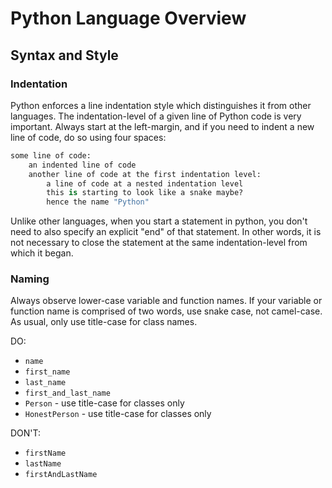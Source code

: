 # Python Language Overview

## Syntax and Style

### Indentation

Python enforces a line indentation style which distinguishes it from other languages. The indentation-level of a given line of Python code is very important. Always start at the left-margin, and if you need to indent a new line of code, do so using four spaces:

```` py
some line of code:
    an indented line of code
    another line of code at the first indentation level:
        a line of code at a nested indentation level
        this is starting to look like a snake maybe?
        hence the name "Python"
````

Unlike other languages, when you start a statement in python, you don't need to also specify an explicit "end" of that statement. In other words, it is not necessary to close the statement at the same indentation-level from which it began.

### Naming

Always observe lower-case variable and function names. If your variable or function name is comprised of two words, use snake case, not camel-case. As usual, only use title-case for class names.

DO:

  + `name`
  + `first_name`
  + `last_name`
  + `first_and_last_name`
  + `Person` - use title-case for classes only
  + `HonestPerson` - use title-case for classes only

DON'T:

  + `firstName`
  + `lastName`
  + `firstAndLastName`
